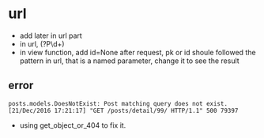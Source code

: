 # url

- add <id> later in url part
- in url, (?P<id>\d+)
- in view function, add id=None after request, pk or id shoule followed the pattern in url,
that is a named parameter, change it to see the result 


## error

```
posts.models.DoesNotExist: Post matching query does not exist.
[21/Dec/2016 17:21:17] "GET /posts/detail/99/ HTTP/1.1" 500 79397
```
- using get_object_or_404 to fix it.
